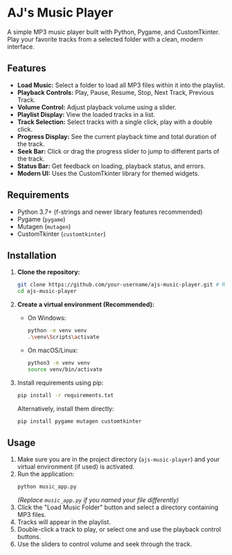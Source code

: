 # AJ's Music Player

A simple MP3 music player built with Python, Pygame, and CustomTkinter. Play your favorite tracks from a selected folder with a clean, modern interface.


## Features

*   **Load Music:** Select a folder to load all MP3 files within it into the playlist.
*   **Playback Controls:** Play, Pause, Resume, Stop, Next Track, Previous Track.
*   **Volume Control:** Adjust playback volume using a slider.
*   **Playlist Display:** View the loaded tracks in a list.
*   **Track Selection:** Select tracks with a single click, play with a double click.
*   **Progress Display:** See the current playback time and total duration of the track.
*   **Seek Bar:** Click or drag the progress slider to jump to different parts of the track.
*   **Status Bar:** Get feedback on loading, playback status, and errors.
*   **Modern UI:** Uses the CustomTkinter library for themed widgets.

## Requirements

*   Python 3.7+ (f-strings and newer library features recommended)
*   Pygame (`pygame`)
*   Mutagen (`mutagen`)
*   CustomTkinter (`customtkinter`)

## Installation

1.  **Clone the repository:**
    ```bash
    git clone https://github.com/your-username/ajs-music-player.git # Replace with your repo URL
    cd ajs-music-player
    ```

2.  **Create a virtual environment (Recommended):**
    *   On Windows:
        ```bash
        python -m venv venv
        .\venv\Scripts\activate
        ```
    *   On macOS/Linux:
        ```bash
        python3 -m venv venv
        source venv/bin/activate
        ```

3. 
    Install requirements using pip:
    ```bash
    pip install -r requirements.txt
    ```
    Alternatively, install them directly:
    ```bash
    pip install pygame mutagen customtkinter
    ```

## Usage

1.  Make sure you are in the project directory (`ajs-music-player`) and your virtual environment (if used) is activated.
2.  Run the application:
    ```bash
    python music_app.py
    ```
    *(Replace `music_app.py` if you named your file differently)*
3.  Click the "Load Music Folder" button and select a directory containing MP3 files.
4.  Tracks will appear in the playlist.
5.  Double-click a track to play, or select one and use the playback control buttons.
6.  Use the sliders to control volume and seek through the track.


